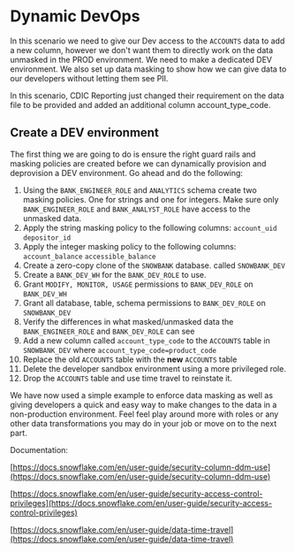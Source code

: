 # Dynamic DevOps
In this scenario we need to give our Dev access to the ```ACCOUNTS``` data to add a new column, however we don't want them to directly work on the data unmasked in the PROD environment. We need to make a dedicated DEV environment. We also set up data masking to show how we can give data to our developers without letting them see PII.

In this scenario, CDIC Reporting just changed their requirement on the data file to be provided and added an additional column account_type_code.

## Create a DEV environment
The first thing we are going to do is ensure the right guard rails and masking policies are created before we can dynamically provision and deprovision a DEV environment. Go ahead and do the following:
1. Using the ```BANK_ENGINEER_ROLE``` and ```ANALYTICS``` schema create two masking policies. One for strings and one for integers. Make sure only ```BANK_ENGINEER_ROLE``` and ```BANK_ANALYST_ROLE``` have access to the unmasked data.
2. Apply the string masking policy to the following columns:
```account_uid```
```depositor_id```
3. Apply the integer masking policy to the following columns:
```account_balance```
```accessible_balance```
4. Create a zero-copy clone of the ```SNOWBANK``` database. called ```SNOWBANK_DEV```
5. Create a ```BANK_DEV_WH``` for the ```BANK_DEV_ROLE``` to use.
6. Grant ```MODIFY, MONITOR, USAGE``` permissions to ```BANK_DEV_ROLE``` on ```BANK_DEV_WH```
7. Grant all database, table, schema permissions to ```BANK_DEV_ROLE``` on ```SNOWBANK_DEV```
8. Verify the differences in what masked/unmasked data the ```BANK_ENGINEER_ROLE``` and ```BANK_DEV_ROLE``` can see
9. Add a new column called ```account_type_code``` to the ```ACCOUNTS``` table in ```SNOWBANK_DEV``` where ```account_type_code=product_code```
10. Replace the old ```ACCOUNTS``` table with the **new** ```ACCOUNTS``` table
11. Delete the developer sandbox environment using a more privileged role.
12. Drop the ```ACCOUNTS``` table and use time travel to reinstate it. 

 We have now used a simple example to enforce data masking as well as giving developers a quick and easy way to make changes to the data in a non-production environment. Feel feel play around more with roles or any other data transformations you may do in your job or move on to the next part.

 Documentation: 

[https://docs.snowflake.com/en/user-guide/security-column-ddm-use](https://docs.snowflake.com/en/user-guide/security-column-ddm-use)

[https://docs.snowflake.com/en/user-guide/security-access-control-privileges](https://docs.snowflake.com/en/user-guide/security-access-control-privileges)

[https://docs.snowflake.com/en/user-guide/data-time-travel](https://docs.snowflake.com/en/user-guide/data-time-travel)

